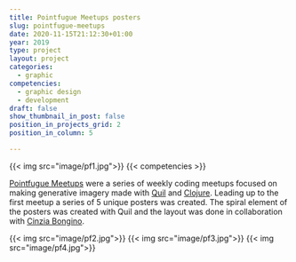 ```yaml
---
title: Pointfugue Meetups posters
slug: pointfugue-meetups
date: 2020-11-15T21:12:30+01:00
year: 2019
type: project
layout: project
categories:
  - graphic
competencies:
  - graphic design
  - development
draft: false
show_thumbnail_in_post: false
position_in_projects_grid: 2
position_in_column: 5

---
```

{{< img src="image/pf1.jpg">}}
{{< competencies >}}

[Pointfugue Meetups](#) were a series of weekly coding meetups focused on making generative imagery made with [Quil](http://quil.info/) and [Clojure](https://clojure.org/). Leading up to the first meetup a series of 5 unique posters was created. The spiral element of the posters was created with Quil and the layout was done in collaboration with [Cinzia Bongino](https://www.cinziabongino.com/).

{{< img src="image/pf2.jpg">}}
{{< img src="image/pf3.jpg">}}
{{< img src="image/pf4.jpg">}}

